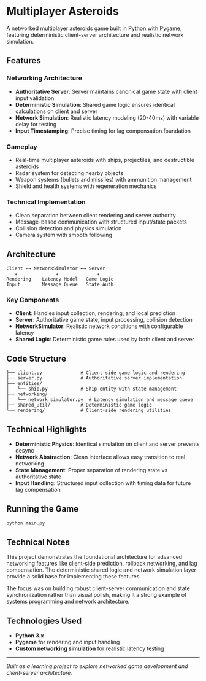 # Multiplayer Asteroids

A networked multiplayer asteroids game built in Python with Pygame, featuring deterministic client-server architecture and realistic network simulation.

## Features

### Networking Architecture
- **Authoritative Server**: Server maintains canonical game state with client input validation
- **Deterministic Simulation**: Shared game logic ensures identical calculations on client and server
- **Network Simulation**: Realistic latency modeling (20-40ms) with variable delay for testing
- **Input Timestamping**: Precise timing for lag compensation foundation

### Gameplay
- Real-time multiplayer asteroids with ships, projectiles, and destructible asteroids
- Radar system for detecting nearby objects
- Weapon systems (bullets and missiles) with ammunition management
- Shield and health systems with regeneration mechanics

### Technical Implementation
- Clean separation between client rendering and server authority
- Message-based communication with structured input/state packets
- Collision detection and physics simulation
- Camera system with smooth following

## Architecture

```
Client ←→ NetworkSimulator ←→ Server
   ↓              ↓              ↓
Rendering    Latency Model   Game Logic
Input        Message Queue   State Auth
```

### Key Components
- **Client**: Handles input collection, rendering, and local prediction
- **Server**: Authoritative game state, input processing, collision detection
- **NetworkSimulator**: Realistic network conditions with configurable latency
- **Shared Logic**: Deterministic game rules used by both client and server

## Code Structure

```
├── client.py              # Client-side game logic and rendering
├── server.py              # Authoritative server implementation  
├── entities/
│   └── ship.py            # Ship entity with state management
├── networking/
│   └── network_simulator.py  # Latency simulation and message queue
├── shared_util/           # Deterministic game logic
└── rendering/             # Client-side rendering utilities
```

## Technical Highlights

- **Deterministic Physics**: Identical simulation on client and server prevents desync
- **Network Abstraction**: Clean interface allows easy transition to real networking
- **State Management**: Proper separation of rendering state vs authoritative state
- **Input Handling**: Structured input collection with timing data for future lag compensation

## Running the Game

```bash
python main.py
```

## Technical Notes

This project demonstrates the foundational architecture for advanced networking features like client-side prediction, rollback networking, and lag compensation. The deterministic shared logic and network simulation layer provide a solid base for implementing these features.

The focus was on building robust client-server communication and state synchronization rather than visual polish, making it a strong example of systems programming and network architecture.

## Technologies Used

- **Python 3.x**
- **Pygame** for rendering and input handling
- **Custom networking simulation** for realistic latency testing

---

*Built as a learning project to explore networked game development and client-server architecture.*

